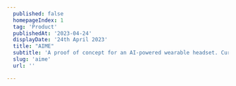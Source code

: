 ```yaml
---
  published: false
  homepageIndex: 1
  tag: 'Product'
  publishedAt: '2023-04-24'
  displayDate: '24th April 2023'
  title: "AIME"
  subtitle: 'A proof of concept for an AI-powered wearable headset. Currently working on a V1 for launch.'
  slug: 'aime'
  url: ''

---
```

